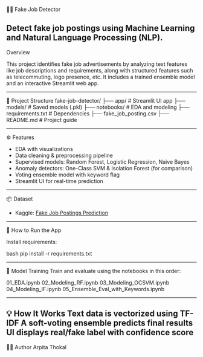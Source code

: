 🕵️‍♀️ Fake Job Detector

Detect fake job postings using Machine Learning and Natural Language Processing (NLP).
---

Overview

This project identifies fake job advertisements by analyzing text features like job descriptions and requirements, along with structured features such as telecommuting, logo presence, etc. It includes a trained ensemble model and an interactive Streamlit web app.

---

📁 Project Structure
fake-job-detector/
├── app/ # Streamlit UI app
├── models/ # Saved models (.pkl)
├── notebooks/ # EDA and modeling
├── requirements.txt # Dependencies
├── fake_job_posting.csv
├── README.md # Project guide

---
⚙️ Features

- EDA with visualizations
- Data cleaning & preprocessing pipeline
- Supervised models: Random Forest, Logistic Regression, Naive Bayes
- Anomaly detectors: One-Class SVM & Isolation Forest (for comparison)
- Voting ensemble model with keyword flag
- Streamlit UI for real-time prediction

---

📦 Dataset

- Kaggle: [Fake Job Postings Prediction](https://www.kaggle.com/datasets/shivamb/real-or-fake-fake-jobposting-prediction)

---

🚀 How to Run the App

Install requirements:

bash
pip install -r requirements.txt 

---

🧠 Model Training
Train and evaluate using the notebooks in this order:

01_EDA.ipynb
02_Modeling_RF.ipynb
03_Modeling_OCSVM.ipynb
04_Modeling_IF.ipynb
05_Ensemble_Eval_with_Keywords.ipynb

---

💡 How It Works
Text data is vectorized using TF-IDF
A soft-voting ensemble predicts final results
UI displays real/fake label with confidence score
---

👩‍💻 Author
Arpita Thokal
